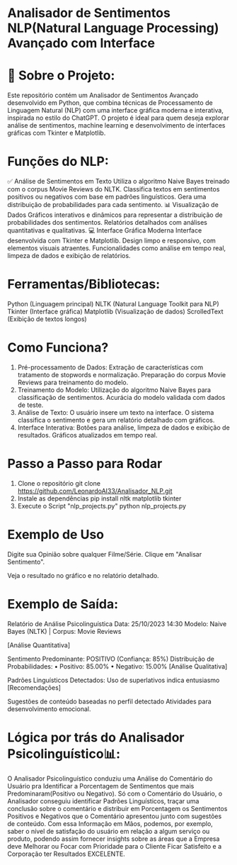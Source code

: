 # Analisador de Sentimentos NLP(Natural Language Processing) Avançado com Interface

# 🚀 Sobre o Projeto:

Este repositório contém um Analisador de Sentimentos Avançado desenvolvido em Python, que combina técnicas de Processamento de Linguagem Natural (NLP) com uma interface gráfica moderna e interativa, inspirada no estilo do ChatGPT. O projeto é ideal para quem deseja explorar análise de sentimentos, machine learning e desenvolvimento de interfaces gráficas com Tkinter e Matplotlib.

# Funções do NLP: 
✅ Análise de Sentimentos em Texto
Utiliza o algoritmo Naive Bayes treinado com o corpus Movie Reviews do NLTK. Classifica textos em sentimentos positivos ou negativos com base em padrões linguísticos. Gera uma distribuição de probabilidades para cada sentimento.
📊 Visualização de Dados
Gráficos interativos e dinâmicos para representar a distribuição de probabilidades dos sentimentos. Relatórios detalhados com análises quantitativas e qualitativas.
💻 Interface Gráfica Moderna
Interface desenvolvida com Tkinter e Matplotlib. Design limpo e responsivo, com elementos visuais atraentes. Funcionalidades como análise em tempo real, limpeza de dados e exibição de relatórios.

# Ferramentas/Bibliotecas: 
Python (Linguagem principal) NLTK (Natural Language Toolkit para NLP) Tkinter (Interface gráfica) Matplotlib (Visualização de dados) ScrolledText (Exibição de textos longos)

# Como Funciona?
1. Pré-processamento de Dados: Extração de características com tratamento de stopwords e normalização. Preparação do corpus Movie Reviews para treinamento do modelo.
2. Treinamento do Modelo: Utilização do algoritmo Naive Bayes para classificação de sentimentos. Acurácia do modelo validada com dados de teste.
3. Análise de Texto: O usuário insere um texto na interface. O sistema classifica o sentimento e gera um relatório detalhado com gráficos.
4. Interface Interativa: Botões para análise, limpeza de dados e exibição de resultados. Gráficos atualizados em tempo real.

# Passo a Passo para Rodar
1. Clone o repositório
git clone https://github.com/LeonardoAI33/Analisador_NLP.git
2. Instale as dependências
pip install nltk matplotlib tkinter
3. Execute o Script "nlp_projects.py"
python nlp_projects.py

# Exemplo de Uso 
Digite sua Opinião sobre qualquer Filme/Série.
Clique em "Analisar Sentimento".

Veja o resultado no gráfico e no relatório detalhado.

# Exemplo de Saída:

Relatório de Análise Psicolinguística
Data: 25/10/2023 14:30
Modelo: Naive Bayes (NLTK) | Corpus: Movie Reviews

[Análise Quantitativa]

Sentimento Predominante: POSITIVO (Confiança: 85%)
Distribuição de Probabilidades:
• Positivo: 85.00%
• Negativo: 15.00%
[Análise Qualitativa]

Padrões Linguísticos Detectados:
Uso de superlativos indica entusiasmo
[Recomendações]

Sugestões de conteúdo baseadas no perfil detectado
Atividades para desenvolvimento emocional.

# Lógica por trás do Analisador Psicolinguístico📊:
O Analisador Psicolinguístico conduziu uma Análise do Comentário do Usuário pra Identificar a Porcentagem de Sentimentos que mais Predominaram(Positivo ou Negativo).
Só com o Comentário do Usuário, o Analisador conseguiu identificar Padrões Linguísticos, traçar uma conclusão sobre o comentário e distribuir em Porcentagem os Sentimentos Positivos e Negativos que o Comentário apresentou junto com sugestões de conteúdo.
Com essa Informação em Mãos, podemos, por exemplo, saber o nível de satisfação do usuário em relação a algum serviço ou produto, podendo assim fornecer insights sobre as áreas que a Empresa deve Melhorar ou Focar com Prioridade para o Cliente Ficar Satisfeito e a Corporação ter Resultados EXCELENTE.

